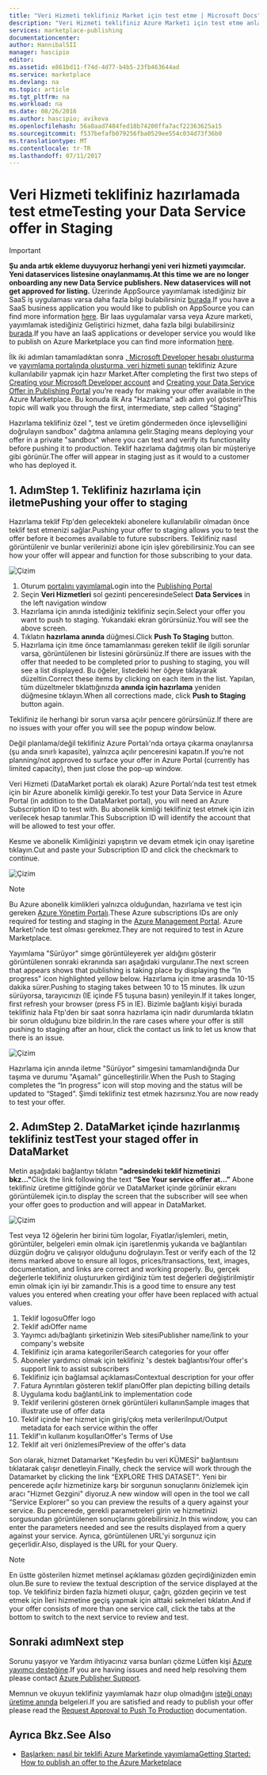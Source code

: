 ```yaml
---
title: "Veri Hizmeti teklifiniz Market için test etme | Microsoft Docs"
description: "Veri Hizmeti teklifiniz Azure Marketi için test etme anlayın."
services: marketplace-publishing
documentationcenter: 
author: HannibalSII
manager: hascipio
editor: 
ms.assetid: e861bd11-f74d-4d77-b4b5-23fb463644ad
ms.service: marketplace
ms.devlang: na
ms.topic: article
ms.tgt_pltfrm: na
ms.workload: na
ms.date: 08/26/2016
ms.author: hascipio; avikova
ms.openlocfilehash: 56a8aad7484fed18b74200ffa7acf22363625a15
ms.sourcegitcommit: f537befafb079256fba0529ee554c034d73f36b0
ms.translationtype: MT
ms.contentlocale: tr-TR
ms.lasthandoff: 07/11/2017
---
```

# <a name="testing-your-data-service-offer-in-staging"></a><span data-ttu-id="daf65-103">Veri Hizmeti teklifiniz hazırlamada test etme</span><span class="sxs-lookup"><span data-stu-id="daf65-103">Testing your Data Service offer in Staging</span></span>
> [!IMPORTANT]
> <span data-ttu-id="daf65-104">**Şu anda artık ekleme duyuyoruz herhangi yeni veri hizmeti yayımcılar. Yeni dataservices listesine onaylanmamış.**</span><span class="sxs-lookup"><span data-stu-id="daf65-104">**At this time we are no longer onboarding any new Data Service publishers. New dataservices will not get approved for listing.**</span></span> <span data-ttu-id="daf65-105">Üzerinde AppSource yayımlamak istediğiniz bir SaaS iş uygulaması varsa daha fazla bilgi bulabilirsiniz [burada](https://appsource.microsoft.com/partners).</span><span class="sxs-lookup"><span data-stu-id="daf65-105">If you have a SaaS business application you would like to publish on AppSource you can find more information [here](https://appsource.microsoft.com/partners).</span></span> <span data-ttu-id="daf65-106">Bir Iaas uygulamalar varsa veya Azure marketi, yayımlamak istediğiniz Geliştirici hizmet, daha fazla bilgi bulabilirsiniz [burada](https://azure.microsoft.com/marketplace/programs/certified/).</span><span class="sxs-lookup"><span data-stu-id="daf65-106">If you have an IaaS applications or developer service you would like to publish on Azure Marketplace you can find more information [here](https://azure.microsoft.com/marketplace/programs/certified/).</span></span>
> 
> 

<span data-ttu-id="daf65-107">İlk iki adımları tamamladıktan sonra [, Microsoft Developer hesabı oluşturma](marketplace-publishing-accounts-creation-registration.md) ve [yayımlama portalında oluşturma, veri hizmeti sunan](marketplace-publishing-data-service-creation.md) teklifiniz Azure kullanılabilir yapmak için hazır Market.</span><span class="sxs-lookup"><span data-stu-id="daf65-107">After completing the first two steps of [Creating your Microsoft Developer account](marketplace-publishing-accounts-creation-registration.md) and [Creating your Data Service Offer in Publishing Portal](marketplace-publishing-data-service-creation.md) you’re ready for making your offer available in the Azure Marketplace.</span></span> <span data-ttu-id="daf65-108">Bu konuda ilk Ara "Hazırlama" adlı adım yol gösterir</span><span class="sxs-lookup"><span data-stu-id="daf65-108">This topic will walk you through the first, intermediate, step called “Staging”</span></span>

<span data-ttu-id="daf65-109">Hazırlama teklifiniz özel ", test ve üretim göndermeden önce işlevselliğini doğrulayın sandbox" dağıtma anlamına gelir.</span><span class="sxs-lookup"><span data-stu-id="daf65-109">Staging means deploying your offer in a private "sandbox" where you can test and verify its functionality before pushing it to production.</span></span> <span data-ttu-id="daf65-110">Teklif hazırlama dağıtmış olan bir müşteriye gibi görünür.</span><span class="sxs-lookup"><span data-stu-id="daf65-110">The offer will appear in staging just as it would to a customer who has deployed it.</span></span>

## <a name="step-1-pushing-your-offer-to-staging"></a><span data-ttu-id="daf65-111">1. Adım</span><span class="sxs-lookup"><span data-stu-id="daf65-111">Step 1.</span></span> <span data-ttu-id="daf65-112">Teklifiniz hazırlama için iletme</span><span class="sxs-lookup"><span data-stu-id="daf65-112">Pushing your offer to staging</span></span>
<span data-ttu-id="daf65-113">Hazırlama teklif Ftp'den gelecekteki abonelere kullanılabilir olmadan önce teklif test etmenizi sağlar.</span><span class="sxs-lookup"><span data-stu-id="daf65-113">Pushing your offer to staging allows you to test the offer before it becomes available to future subscribers.</span></span>  <span data-ttu-id="daf65-114">Teklifiniz nasıl görüntülenir ve bunlar verilerinizi abone için işlev görebilirsiniz.</span><span class="sxs-lookup"><span data-stu-id="daf65-114">You can see how your offer will appear and function for those subscribing to your data.</span></span>  

  ![Çizim](media/marketplace-publishing-data-service-test-in-staging/step-1.1.png)

1. <span data-ttu-id="daf65-116">Oturum [portalını yayımlama](https://publish.windowsazure.com)</span><span class="sxs-lookup"><span data-stu-id="daf65-116">Login into the [Publishing Portal](https://publish.windowsazure.com)</span></span>
2. <span data-ttu-id="daf65-117">Seçin **Veri Hizmetleri** sol gezinti penceresinde</span><span class="sxs-lookup"><span data-stu-id="daf65-117">Select **Data Services** in the left navigation window</span></span>
3. <span data-ttu-id="daf65-118">Hazırlama için anında istediğiniz teklifiniz seçin.</span><span class="sxs-lookup"><span data-stu-id="daf65-118">Select your offer you want to push to staging.</span></span> <span data-ttu-id="daf65-119">Yukarıdaki ekran görürsünüz.</span><span class="sxs-lookup"><span data-stu-id="daf65-119">You will see the above screen.</span></span>
4. <span data-ttu-id="daf65-120">Tıklatın **hazırlama anında** düğmesi.</span><span class="sxs-lookup"><span data-stu-id="daf65-120">Click **Push To Staging** button.</span></span>  
5. <span data-ttu-id="daf65-121">Hazırlama için itme önce tamamlanması gereken teklif ile ilgili sorunlar varsa, görüntülenen bir listesini görürsünüz.</span><span class="sxs-lookup"><span data-stu-id="daf65-121">If there are issues with the offer that needed to be completed prior to pushing to staging, you will see a list displayed.</span></span>  <span data-ttu-id="daf65-122">Bu öğeler, listedeki her öğeye tıklayarak düzeltin.</span><span class="sxs-lookup"><span data-stu-id="daf65-122">Correct these items by clicking on each item in the list.</span></span> <span data-ttu-id="daf65-123">Yapılan, tüm düzeltmeler tıklattığınızda **anında için hazırlama** yeniden düğmesine tıklayın.</span><span class="sxs-lookup"><span data-stu-id="daf65-123">When all corrections made, click **Push to Staging** button again.</span></span>

<span data-ttu-id="daf65-124">Teklifiniz ile herhangi bir sorun varsa açılır pencere görürsünüz.</span><span class="sxs-lookup"><span data-stu-id="daf65-124">If there are no issues with your offer you will see the popup window below.</span></span>  

<span data-ttu-id="daf65-125">Değil planlama/değil teklifiniz Azure Portalı'nda ortaya çıkarma onaylanırsa (şu anda sınırlı kapasite), yalnızca açılır penceresini kapatın.</span><span class="sxs-lookup"><span data-stu-id="daf65-125">If you’re not planning/not approved to surface your offer in Azure Portal (currently has limited capacity), then just close the pop-up window.</span></span>

<span data-ttu-id="daf65-126">Veri Hizmeti (DataMarket portalı ek olarak) Azure Portalı'nda test test etmek için bir Azure abonelik kimliği gerekir.</span><span class="sxs-lookup"><span data-stu-id="daf65-126">To test your Data Service in Azure Portal (in addition to the DataMarket portal), you will need an Azure Subscription ID to test with.</span></span>  <span data-ttu-id="daf65-127">Bu abonelik kimliği teklifiniz test etmek için izin verilecek hesap tanımlar.</span><span class="sxs-lookup"><span data-stu-id="daf65-127">This Subscription ID will identify the account that will be allowed to test your offer.</span></span>  

<span data-ttu-id="daf65-128">Kesme ve abonelik Kimliğinizi yapıştırın ve devam etmek için onay işaretine tıklayın.</span><span class="sxs-lookup"><span data-stu-id="daf65-128">Cut and paste your Subscription ID and click the checkmark to continue.</span></span>

  ![Çizim](media/marketplace-publishing-data-service-test-in-staging/step-1.2.png)

> [!NOTE]
> <span data-ttu-id="daf65-130">Bu Azure abonelik kimlikleri yalnızca olduğundan, hazırlama ve test için gereken [Azure Yönetim Portalı](https://manage.windowsazure.com).</span><span class="sxs-lookup"><span data-stu-id="daf65-130">These Azure subscriptions IDs are only required for testing and staging in the [Azure Management Portal](https://manage.windowsazure.com).</span></span> <span data-ttu-id="daf65-131">Azure Marketi'nde test olması gerekmez.</span><span class="sxs-lookup"><span data-stu-id="daf65-131">They are not required to test in Azure Marketplace.</span></span>
> 
> 

<span data-ttu-id="daf65-132">Yayımlama "Sürüyor" simge görüntüleyerek yer aldığını gösterir görüntülenen sonraki ekranında sarı aşağıdaki vurgulanır.</span><span class="sxs-lookup"><span data-stu-id="daf65-132">The next screen that appears shows that publishing is taking place by displaying the “In progress” icon highlighted yellow below.</span></span> <span data-ttu-id="daf65-133">Hazırlama için itme arasında 10-15 dakika sürer.</span><span class="sxs-lookup"><span data-stu-id="daf65-133">Pushing to staging takes between 10 to 15 minutes.</span></span>  <span data-ttu-id="daf65-134">İlk uzun sürüyorsa, tarayıcınızı (IE içinde F5 tuşuna basın) yenileyin.</span><span class="sxs-lookup"><span data-stu-id="daf65-134">If it takes longer, first refresh your browser (press F5 in IE).</span></span>  <span data-ttu-id="daf65-135">Bizimle bağlantı kişiyi burada teklifiniz hala Ftp'den bir saat sonra hazırlama için nadir durumlarda tıklatın bir sorun olduğunu bize bildirin.</span><span class="sxs-lookup"><span data-stu-id="daf65-135">In the rare cases where your offer is still pushing to staging after an hour, click the contact us link to let us know that there is an issue.</span></span>

  ![Çizim](media/marketplace-publishing-data-service-test-in-staging/step-1.3.png)

<span data-ttu-id="daf65-137">Hazırlama için anında iletme "Sürüyor" simgesini tamamlandığında Dur taşıma ve durumu "Aşamalı" güncelleştirilir.</span><span class="sxs-lookup"><span data-stu-id="daf65-137">When the Push to Staging completes the “In progress” icon will stop moving and the status will be updated to “Staged”.</span></span>  <span data-ttu-id="daf65-138">Şimdi teklifiniz test etmek hazırsınız.</span><span class="sxs-lookup"><span data-stu-id="daf65-138">You are now ready to test your offer.</span></span>  

## <a name="step-2-test-your-staged-offer-in-datamarket"></a><span data-ttu-id="daf65-139">2. Adım</span><span class="sxs-lookup"><span data-stu-id="daf65-139">Step 2.</span></span> <span data-ttu-id="daf65-140">DataMarket içinde hazırlanmış teklifiniz test</span><span class="sxs-lookup"><span data-stu-id="daf65-140">Test your staged offer in DataMarket</span></span>
<span data-ttu-id="daf65-141">Metin aşağıdaki bağlantıyı tıklatın **"adresindeki teklif hizmetinizi bkz..."**</span><span class="sxs-lookup"><span data-stu-id="daf65-141">Click the link following the text **“See Your service offer at…”**</span></span> <span data-ttu-id="daf65-142">Abone teklifiniz üretime gittiğinde görür ve DataMarket içinde görünür ekranı görüntülemek için.</span><span class="sxs-lookup"><span data-stu-id="daf65-142">to display the screen that the subscriber will see when your offer goes to production and will appear in DataMarket.</span></span>

  ![Çizim](media/marketplace-publishing-data-service-test-in-staging/step-2.2.png)

<span data-ttu-id="daf65-144">Test veya 12 öğelerin her birini tüm logolar, Fiyatlar/işlemleri, metin, görüntüler, belgeleri emin olmak için işaretlenmiş yukarıda ve bağlantıları düzgün doğru ve çalışıyor olduğunu doğrulayın.</span><span class="sxs-lookup"><span data-stu-id="daf65-144">Test or verify each of the 12 items marked above to ensure all logos, prices/transactions, text, images, documentation, and links are correct and working properly.</span></span>  <span data-ttu-id="daf65-145">Bu, gerçek değerlerle teklifiniz oluştururken girdiğiniz tüm test değerleri değiştirilmiştir emin olmak için iyi bir zamandır.</span><span class="sxs-lookup"><span data-stu-id="daf65-145">This is a good time to ensure any test values you entered when creating your offer have been replaced with actual values.</span></span>

1. <span data-ttu-id="daf65-146">Teklif logosu</span><span class="sxs-lookup"><span data-stu-id="daf65-146">Offer logo</span></span>
2. <span data-ttu-id="daf65-147">Teklif adı</span><span class="sxs-lookup"><span data-stu-id="daf65-147">Offer name</span></span>
3. <span data-ttu-id="daf65-148">Yayımcı adı/bağlantı şirketinizin Web sitesi</span><span class="sxs-lookup"><span data-stu-id="daf65-148">Publisher name/link to your company's website</span></span>
4. <span data-ttu-id="daf65-149">Teklifiniz için arama kategorileri</span><span class="sxs-lookup"><span data-stu-id="daf65-149">Search categories for your offer</span></span>
5. <span data-ttu-id="daf65-150">Aboneler yardımcı olmak için teklifiniz 's destek bağlantısı</span><span class="sxs-lookup"><span data-stu-id="daf65-150">Your offer's support link to assist subscribers</span></span>
6. <span data-ttu-id="daf65-151">Teklifiniz için bağlamsal açıklaması</span><span class="sxs-lookup"><span data-stu-id="daf65-151">Contextual description for your offer</span></span>
7. <span data-ttu-id="daf65-152">Fatura Ayrıntıları gösteren teklif planı</span><span class="sxs-lookup"><span data-stu-id="daf65-152">Offer plan depicting billing details</span></span>
8. <span data-ttu-id="daf65-153">Uygulama kodu bağlantı</span><span class="sxs-lookup"><span data-stu-id="daf65-153">Link to implementation code</span></span>
9. <span data-ttu-id="daf65-154">Teklif verilerini gösteren örnek görüntüleri kullanın</span><span class="sxs-lookup"><span data-stu-id="daf65-154">Sample images that illustrate use of offer data</span></span>
10. <span data-ttu-id="daf65-155">Teklif içinde her hizmet için giriş/çıkış meta verileri</span><span class="sxs-lookup"><span data-stu-id="daf65-155">Input/Output metadata for each service within the offer</span></span>
11. <span data-ttu-id="daf65-156">Teklif'ın kullanım koşulları</span><span class="sxs-lookup"><span data-stu-id="daf65-156">Offer's Terms of Use</span></span>
12. <span data-ttu-id="daf65-157">Teklif ait veri önizlemesi</span><span class="sxs-lookup"><span data-stu-id="daf65-157">Preview of the offer's data</span></span>

<span data-ttu-id="daf65-158">Son olarak, hizmet Datamarket "Keşfedin bu veri KÜMESİ" bağlantısını tıklatarak çalışır denetleyin.</span><span class="sxs-lookup"><span data-stu-id="daf65-158">Finally, check the service will work through the Datamarket by clicking the link “EXPLORE THIS DATASET”.</span></span>  <span data-ttu-id="daf65-159">Yeni bir pencerede açılır hizmetinize karşı bir sorgunun sonuçlarını önizlemek için aracı "Hizmet Gezgini" diyoruz.</span><span class="sxs-lookup"><span data-stu-id="daf65-159">A new window will open in the tool we call “Service Explorer” so you can preview the results of a query against your service.</span></span>  <span data-ttu-id="daf65-160">Bu pencerede, gerekli parametreleri girin ve hizmetinizi sorgusundan görüntülenen sonuçlarını görebilirsiniz.</span><span class="sxs-lookup"><span data-stu-id="daf65-160">In this window, you can enter the parameters needed and see the results displayed from a query against your service.</span></span>   <span data-ttu-id="daf65-161">Ayrıca, görüntülenen URL'yi sorgunuz için geçerlidir.</span><span class="sxs-lookup"><span data-stu-id="daf65-161">Also, displayed is the URL for your Query.</span></span>  

> [!NOTE]
> <span data-ttu-id="daf65-162">En üstte gösterilen hizmet metinsel açıklaması gözden geçirdiğinizden emin olun.</span><span class="sxs-lookup"><span data-stu-id="daf65-162">Be sure to review the textual description of the service displayed at the top.</span></span>  <span data-ttu-id="daf65-163">Ve teklifiniz birden fazla hizmeti oluşur, çağrı, gözden geçirin ve test etmek için İleri hizmetine geçiş yapmak için alttaki sekmeleri tıklatın.</span><span class="sxs-lookup"><span data-stu-id="daf65-163">And if your offer consists of more than one service call, click the tabs at the bottom to switch to the next service to review and test.</span></span>
> 
> 

## <a name="next-step"></a><span data-ttu-id="daf65-164">Sonraki adım</span><span class="sxs-lookup"><span data-stu-id="daf65-164">Next step</span></span>
<span data-ttu-id="daf65-165">Sorunu yaşıyor ve Yardım ihtiyacınız varsa bunları çözme Lütfen kişi [Azure yayımcı desteğine](http://go.microsoft.com/fwlink/?LinkId=272975).</span><span class="sxs-lookup"><span data-stu-id="daf65-165">If you are having issues and need help resolving them please contact [Azure Publisher Support](http://go.microsoft.com/fwlink/?LinkId=272975).</span></span>

<span data-ttu-id="daf65-166">Memnun ve okuyun teklifiniz yayımlamak hazır olup olmadığını [isteği onayı üretime anında](marketplace-publishing-push-to-production.md) belgeleri.</span><span class="sxs-lookup"><span data-stu-id="daf65-166">If you are satisfied and ready to publish your offer please read the [Request Approval to Push To Production](marketplace-publishing-push-to-production.md) documentation.</span></span>

## <a name="see-also"></a><span data-ttu-id="daf65-167">Ayrıca Bkz.</span><span class="sxs-lookup"><span data-stu-id="daf65-167">See Also</span></span>
* [<span data-ttu-id="daf65-168">Başlarken: nasıl bir teklifi Azure Marketinde yayımlama</span><span class="sxs-lookup"><span data-stu-id="daf65-168">Getting Started: How to publish an offer to the Azure Marketplace</span></span>](marketplace-publishing-getting-started.md)

